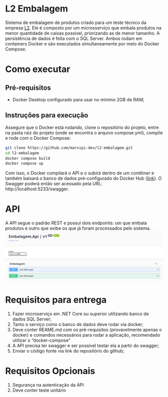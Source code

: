 # L2 Embalagem
Sistema de embalagem de produtos criado para um teste técnico da empresa [L2](https://www.l2code.com.br/ "L2").
Ele é composto por um microsserviço que embala produtos na menor quantidade de caixas possível, priorizando as de menor tamanho. A persistência de dados é feita com o SQL Server.
Ambos rodam em containers Docker e são executados simultaneamente por meio do Docker Compose.

# Como executar
## Pré-requisitos
- Docker Desktop configurado para usar no mínimo 2GB de RAM;

## Instruções para execução
Assegure que o Docker está rodando, clone o repositório do projeto, entre na pasta raiz do projeto (onde se encontra o arquivo compose.yml), compile e rode com o Docker Compose:
```bash
git clone https://github.com/marvipi-dev/l2-embalagem.git
cd l2-embalagem
docker compose build
docker compose up
```
Com isso, o Docker compilará o API e o subirá dentro de um contêiner e também baixará o banco de dados pré-configurado do Docker Hub ([link](https://hub.docker.com/r/marvipi/embalagem-repository-sqlserver "link")). O Swagger poderá então ser acessado pela URL: http://localhost:5233/swagger.

# API
A API segue o padrão REST e possui dois endpoints: um que embala produtos e outro que exibe os que já foram processados pelo sistema.
![Swagger](res/api.png)

# Requisitos para entrega
1. Fazer microserviço em .NET Core ou superior utilizando banco de dados SQL Server;
2. Tanto o serviço como o banco de dados deve rodar via docker;
3. Deve conter REAME.md com os pré-requisitos (provavelmente apenas o docker) e
comandos necessários para rodar a aplicação, recomendado utilizar o “docker-compose”
4. A API precisa ter swagger e ser possível testar ela a partir do swagger;
5. Enviar o código fonte via link do repositório do github;

# Requisitos Opcionais
1. Segurança na autenticação da API
2. Deve conter teste unitário


